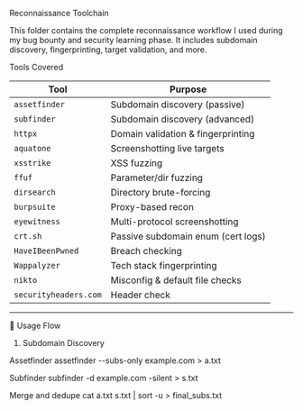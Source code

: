 Reconnaissance Toolchain

This folder contains the complete reconnaissance workflow I used during my bug bounty and security learning phase. It includes subdomain discovery, fingerprinting, target validation, and more.



Tools Covered

| Tool         | Purpose                          |
|--------------|----------------------------------|
| `assetfinder`| Subdomain discovery (passive)    |
| `subfinder`  | Subdomain discovery (advanced)   |
| `httpx`      | Domain validation & fingerprinting|
| `aquatone`   | Screenshotting live targets      |
| `xsstrike`   | XSS fuzzing                      |
| `ffuf`       | Parameter/dir fuzzing            |
| `dirsearch`  | Directory brute-forcing          |
| `burpsuite`  | Proxy-based recon                |
| `eyewitness` | Multi-protocol screenshotting    |
| `crt.sh`     | Passive subdomain enum (cert logs)|
| `HaveIBeenPwned` | Breach checking              |
| `Wappalyzer` | Tech stack fingerprinting        |
| `nikto`      | Misconfig & default file checks  |
| `securityheaders.com` | Header check            |

---

🧰 Usage Flow

1. Subdomain Discovery

Assetfinder
assetfinder --subs-only example.com > a.txt

Subfinder
subfinder -d example.com -silent > s.txt

Merge and dedupe
cat a.txt s.txt | sort -u > final_subs.txt

